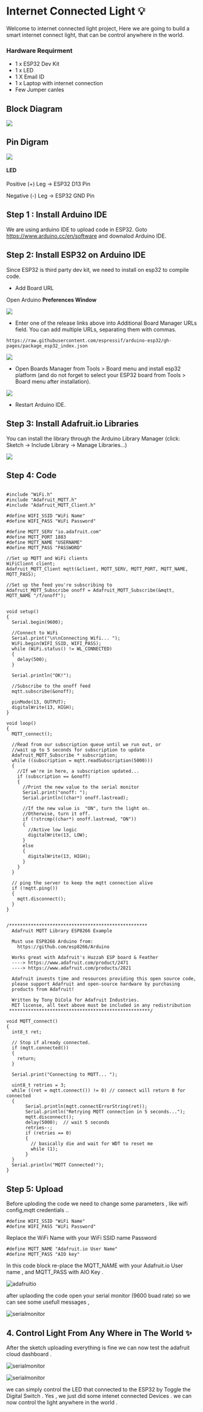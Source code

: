 # Internet Connected Light 💡  

Welcome to internet connected light project, Here we are going to build a smart internet connect light, that can be control anywhere in the world. 

### Hardware Requirment 

* 1 x ESP32 Dev Kit 
* 1 x LED 
* 1 X Email ID 
* 1 x Laptop with internet connection
* Few Jumper canles  


## Block Diagram 

![](/IOT/Basic/ConnectedLight/src/Diagram.png)

## Pin Digram 

![](/IOT/Basic/ConnectedLight/src/pinConnection.png ) 

#### LED 

Positive (+) Leg ->  ESP32 D13 Pin

Negative (-) Leg ->  ESP32 GND Pin

## Step 1 : Install Arduino IDE

We are using arduino IDE to upload code in ESP32. Goto https://www.arduino.cc/en/software and downalod Arduino IDE. 

## Step 2: Install ESP32 on Arduino IDE

Since ESP32 is third party dev kit, we need to install on esp32 to compile code. 

*  Add Board URL 

Open Arduino **Preferences Window**

![](/IOT/Basic/ConnectedLight/src/install_guide_preferences.png) 

* Enter one of the release links above into Additional Board Manager URLs field. You can add multiple URLs, separating them with commas.

```
https://raw.githubusercontent.com/espressif/arduino-esp32/gh-pages/package_esp32_index.json
```

![](/IOT/Basic/ConnectedLight/src/install_guide_boards_manager_url.png) 

* Open Boards Manager from Tools > Board menu and install esp32 platform (and do not forget to select your ESP32 board from Tools > Board menu after installation).

![](/IOT/Basic/ConnectedLight/src/install_guide_boards_manager_esp32.png)

* Restart Arduino IDE.


## Step 3: Install Adafruit.io Libraries

You can install the library through the Arduino Library Manager (click: Sketch -> Include Library -> Manage Libraries...)

![](/IOT/Basic/ConnectedLight/src/adafruit_io_arduino_library_manager.png
)


## Step 4: Code


```

#include "WiFi.h"
#include "Adafruit_MQTT.h"
#include "Adafruit_MQTT_Client.h"

#define WIFI_SSID "WiFi Name"
#define WIFI_PASS "WiFi Password"

#define MQTT_SERV "io.adafruit.com"
#define MQTT_PORT 1883
#define MQTT_NAME "USERNAME"
#define MQTT_PASS "PASSWORD"

//Set up MQTT and WiFi clients
WiFiClient client;
Adafruit_MQTT_Client mqtt(&client, MQTT_SERV, MQTT_PORT, MQTT_NAME, MQTT_PASS);

//Set up the feed you're subscribing to
Adafruit_MQTT_Subscribe onoff = Adafruit_MQTT_Subscribe(&mqtt, MQTT_NAME "/f/onoff");


void setup()
{
  Serial.begin(9600);

  //Connect to WiFi
  Serial.print("\n\nConnecting Wifi... ");
  WiFi.begin(WIFI_SSID, WIFI_PASS);
  while (WiFi.status() != WL_CONNECTED)
  {
    delay(500);
  }

  Serial.println("OK!");

  //Subscribe to the onoff feed
  mqtt.subscribe(&onoff);

  pinMode(13, OUTPUT);
  digitalWrite(13, HIGH);
}

void loop()
{
  MQTT_connect();
  
  //Read from our subscription queue until we run out, or
  //wait up to 5 seconds for subscription to update
  Adafruit_MQTT_Subscribe * subscription;
  while ((subscription = mqtt.readSubscription(5000)))
  {
    //If we're in here, a subscription updated...
    if (subscription == &onoff)
    {
      //Print the new value to the serial monitor
      Serial.print("onoff: ");
      Serial.println((char*) onoff.lastread);
      
      //If the new value is  "ON", turn the light on.
      //Otherwise, turn it off.
      if (!strcmp((char*) onoff.lastread, "ON"))
      {
        //Active low logic
        digitalWrite(13, LOW);
      }
      else
      {
        digitalWrite(13, HIGH);
      }
    }
  }

  // ping the server to keep the mqtt connection alive
  if (!mqtt.ping())
  {
    mqtt.disconnect();
  }
}


/***************************************************
  Adafruit MQTT Library ESP8266 Example

  Must use ESP8266 Arduino from:
    https://github.com/esp8266/Arduino

  Works great with Adafruit's Huzzah ESP board & Feather
  ----> https://www.adafruit.com/product/2471
  ----> https://www.adafruit.com/products/2821

  Adafruit invests time and resources providing this open source code,
  please support Adafruit and open-source hardware by purchasing
  products from Adafruit!

  Written by Tony DiCola for Adafruit Industries.
  MIT license, all text above must be included in any redistribution
 ****************************************************/

void MQTT_connect() 
{
  int8_t ret;

  // Stop if already connected.
  if (mqtt.connected()) 
  {
    return;
  }

  Serial.print("Connecting to MQTT... ");

  uint8_t retries = 3;
  while ((ret = mqtt.connect()) != 0) // connect will return 0 for connected
  { 
       Serial.println(mqtt.connectErrorString(ret));
       Serial.println("Retrying MQTT connection in 5 seconds...");
       mqtt.disconnect();
       delay(5000);  // wait 5 seconds
       retries--;
       if (retries == 0) 
       {
         // basically die and wait for WDT to reset me
         while (1);
       }
  }
  Serial.println("MQTT Connected!");
}

```


## Step 5: Upload 

Before uploding the code we need to change some parameters , like wifi config,mqtt credentials ..

```
#define WIFI_SSID "WiFi Name"
#define WIFI_PASS "WiFi Password"

```

Replace the WiFi Name with your WiFi SSID name Password 


```
#define MQTT_NAME "Adafruit.io User Name"
#define MQTT_PASS "AIO key"

```
 In this code block re-place the MQTT_NAME with your Adafruit.io User name , and MQTT_PASS with AIO Key .

![adafruitio](../Voicecontrolled_light_adafruitio/img/018.png)


after uplaoding the code open your serial monitor (9600 buad rate) so we can see some usefull messages ,

![serialmonitor](../Voicecontrolled_light_adafruitio/img/019.png)


## 4. Control Light From Any Where in The World ✨

After the sketch uploading everything is fine we can now test the adafruit cloud dashboard .

![serialmonitor](../Voicecontrolled_light_adafruitio/img/020.png)

![serialmonitor](../Voicecontrolled_light_adafruitio/img/021.png)

we can simply control the LED that connected to the ESP32 by Toggle the Digital Switch . Yes , we just did some intenet connected Devices . we can now control the light anywhere in the world .



